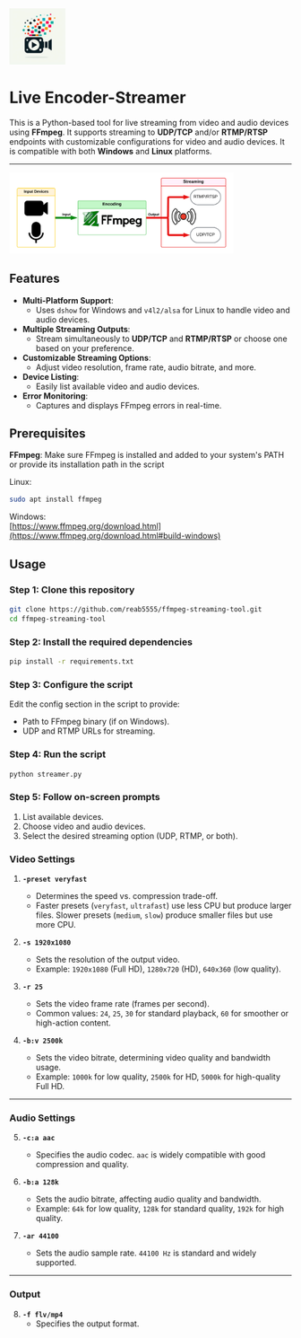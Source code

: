 <img src="appendix/icon.png" alt="Alt text for image1" width="100"/>

# Live Encoder-Streamer

This is a Python-based tool for live streaming from video and audio devices using **FFmpeg**. It supports streaming to **UDP/TCP** and/or **RTMP/RTSP** endpoints with customizable configurations for video and audio devices. It is compatible with both **Windows** and **Linux** platforms.

------------------------------------------------------------------------------------

<img src="appendix/workflow.png" alt="Alt text for image1" width="400"/>

## Features

- **Multi-Platform Support**:
  - Uses `dshow` for Windows and `v4l2/alsa` for Linux to handle video and audio devices.
- **Multiple Streaming Outputs**:
  - Stream simultaneously to **UDP/TCP** and **RTMP/RTSP** or choose one based on your preference.
- **Customizable Streaming Options**:
  - Adjust video resolution, frame rate, audio bitrate, and more.
- **Device Listing**:
  - Easily list available video and audio devices.
- **Error Monitoring**:
  - Captures and displays FFmpeg errors in real-time.

## Prerequisites
**FFmpeg**: Make sure FFmpeg is installed and added to your system's PATH or provide its installation path in the script

Linux:   
```bash
sudo apt install ffmpeg
```

Windows:   
[https://www.ffmpeg.org/download.html](https://www.ffmpeg.org/download.html#build-windows)

## Usage

### Step 1: Clone this repository

```bash
git clone https://github.com/reab5555/ffmpeg-streaming-tool.git
cd ffmpeg-streaming-tool
```

### Step 2: Install the required dependencies
```bash
pip install -r requirements.txt
```

### Step 3: Configure the script
Edit the config section in the script to provide:   

- Path to FFmpeg binary (if on Windows).   
- UDP and RTMP URLs for streaming.   

### Step 4: Run the script
```bash
python streamer.py
```

### Step 5: Follow on-screen prompts
1. List available devices.   
2. Choose video and audio devices.   
3. Select the desired streaming option (UDP, RTMP, or both).   

### Video Settings

1. **`-preset veryfast`**
   - Determines the speed vs. compression trade-off.
   - Faster presets (`veryfast`, `ultrafast`) use less CPU but produce larger files. Slower presets (`medium`, `slow`) produce smaller files but use more CPU.

2. **`-s 1920x1080`**
   - Sets the resolution of the output video.
   - Example: `1920x1080` (Full HD), `1280x720` (HD), `640x360` (low quality).

3. **`-r 25`**
   - Sets the video frame rate (frames per second).
   - Common values: `24`, `25`, `30` for standard playback, `60` for smoother or high-action content.

4. **`-b:v 2500k`**
   - Sets the video bitrate, determining video quality and bandwidth usage.
   - Example: `1000k` for low quality, `2500k` for HD, `5000k` for high-quality Full HD.

---

### Audio Settings

5. **`-c:a aac`**
   - Specifies the audio codec. `aac` is widely compatible with good compression and quality.

6. **`-b:a 128k`**
   - Sets the audio bitrate, affecting audio quality and bandwidth.
   - Example: `64k` for low quality, `128k` for standard quality, `192k` for high quality.

7. **`-ar 44100`**
   - Sets the audio sample rate. `44100 Hz` is standard and widely supported.

---

### Output

8. **`-f flv/mp4`**
   - Specifies the output format.
